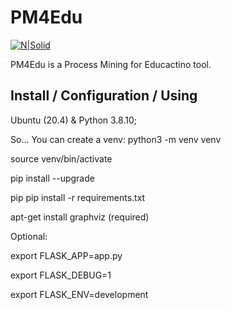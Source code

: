 # PM4Edu

[![N|Solid](https://cldup.com/dTxpPi9lDf.thumb.png)](https://nodesource.com/products/nsolid)



PM4Edu is a Process Mining for Educactino tool.

## Install / Configuration / Using

Ubuntu (20.4) & Python 3.8.10;

So...
You can create a venv:
python3 -m venv venv

source venv/bin/activate

pip install --upgrade

pip pip install -r requirements.txt

apt-get install graphviz (required)


Optional:

export FLASK\_APP=app.py

export FLASK\_DEBUG=1

export FLASK\_ENV=development
